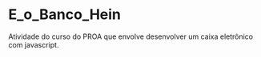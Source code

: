 # E_o_Banco_Hein
Atividade do curso do PROA que envolve desenvolver um caixa eletrônico com javascript.
